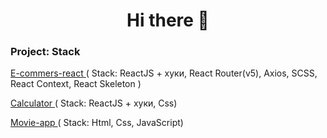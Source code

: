 <!-- ### Hi there 👋 -->
<h1 align="center"> Hi there 👋 </h1>


<h3 align="left">Project: Stack</h3>

 <a 
     href="https://github.com/sudak-off/e-commers-react" 
     target="blank">E-commers-react
</a> <span> ( Stack: ReactJS + хуки, React Router(v5), Axios, SCSS, React Context, React Skeleton ) </span> </br>

 <a 
     href="https://github.com/sudak-off/calculator" 
     target="blank">Calculator
</a> <span> ( Stack: ReactJS + хуки, Css) </span> </br>

 <a 
     href="https://github.com/sudak-off/movie-app-js" 
     target="blank">Movie-app
</a> <span> ( Stack:  Html, Css, JavaScript) </span> </br>




<!-- <a href="https://github.com/stars/sudak-off/lists/valilajs" target="blank"><img align="center" src="https://raw.githubusercontent.com/devicons/devicon/master/icons/javascript/javascript-original.svg" alt="javascript" height="30" width="40" /></a>

<a href="https://github.com/stars/sudak-off/lists/reactjs" target="blank"><img align="center" src="https://raw.githubusercontent.com/devicons/devicon/master/icons/react/react-original-wordmark.svg" alt="react" height="30" width="40" /></a>

 -->
 
<!--  <h3 align="left">Project:</h3>
<p align="left">
<a 
   href="https://github.com/stars/sudak-off/lists/valilajs"
   target="blank"><img align="center" 
    src="https://raw.githubusercontent.com/devicons/devicon/master/icons/javascript/javascript-original.svg" alt="JavaScript" height="30" width="40" /></a>
  <a 
     href="https://github.com/stars/sudak-off/lists/reactjs" 
     target="blank"><img align="center"
   src="https://raw.githubusercontent.com/devicons/devicon/master/icons/react/react-original-wordmark.svg" 
   alt="ReactJS" height="30" width="40" /></a> -->
 
 
 <!--
**sudak-off/sudak-off** is a ✨ _special_ ✨ repository because its `README.md` (this file) appears on your GitHub profile.

Here are some ideas to get you started:

- 🔭 I’m currently working on ...
- 🌱 I’m currently learning ...
- 👯 I’m looking to collaborate on ...
- 🤔 I’m looking for help with ...
- 💬 Ask me about ...
- 📫 How to reach me: ...
- 😄 Pronouns: ...
- ⚡ Fun fact: ...
-->
 
 
 
 
 
 
